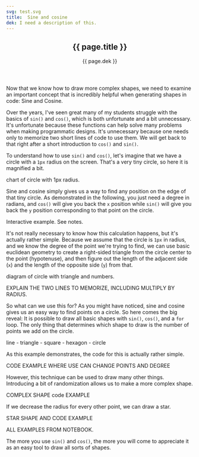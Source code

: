 ```yaml
---
svg: test.svg
title:  Sine and cosine
dek: I need a description of this.
---
```


<section data-type="chapter" id="sine-and-cosine">

  <header>
    <h1>{{ page.title }}</h1>
    <p class="dek">{{ page.dek }}</p>
  </header>

</section>

Now that we know how to draw more complex shapes, we need to examine an important concept that is incredibly helpful when generating shapes in code: Sine and Cosine.

Over the years, I've seen great many of my students struggle with the basics of `sin()` and `cos()`, which is both unfortunate and a bit unnecessary. It's unfortunate because these functions can help solve many problems when making programmatic designs. It's unnecessary because one needs only to memorize two short lines of code to use them. We will get back to that right after a short introduction to `cos()` and `sin()`.

To understand how to use `sin()` and `cos()`, let's imagine that we have a circle with a `1px` radius on the screen. That's a very tiny circle, so here it is magnified a bit.

chart of circle with 1px radius.

Sine and cosine simply gives us a way to find any position on the edge of that tiny circle. As demonstrated in the following, you just need a degree in radians, and `cos()` will give you back the `x` position while `sin()` will give you back the `y` position corresponding to that point on the circle.

Interactive example. See notes.

It's not really necessary to know how this calculation happens, but it's actually rather simple. Because we assume that the circle is `1px` in radius, and we know the degree of the point we're trying to find, we can use basic euclidean geometry to create a right-sided triangle from the circle center to the point (hypotenuse), and then figure out the length of the adjacent side (`x`) and the length of the opposite side (`y`) from that.

diagram of circle with triangle and numbers.

EXPLAIN THE TWO LINES TO MEMORIZE, INCLUDING MULTIPLY BY RADIUS.

So what can we use this for? As you might have noticed, sine and cosine gives us an easy way to find points on a circle. So here comes the big reveal: It is possible to draw all basic shapes with `sin()`, `cos()`, and a `for` loop. The only thing that determines which shape to draw is the number of points we add on the circle.

line - triangle - square - hexagon - circle

As this example demonstrates, the code for this is actually rather simple.

CODE EXAMPLE WHERE USE CAN CHANGE POINTS AND DEGREE

However, this technique can be used to draw many other things. Introducing a bit of randomization allows us to make a more complex shape.

COMPLEX SHAPE code EXAMPLE

If we decrease the radius for every other point, we can draw a star.

STAR SHAPE AND CODE EXAMPLE

ALL EXAMPLES FROM NOTEBOOK.

The more you use `sin()` and `cos()`, the more you will come to appreciate it as an easy tool to draw all sorts of shapes.
